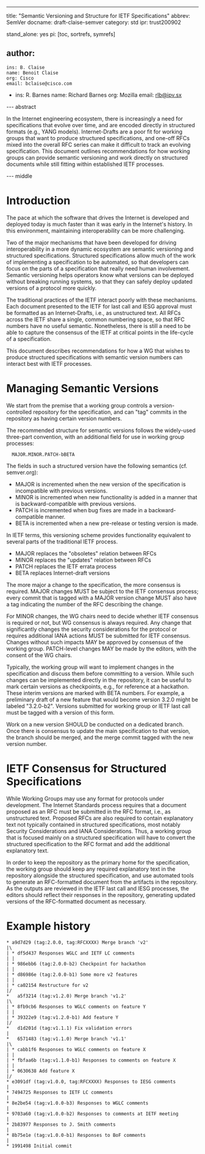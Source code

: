 ---
title: "Semantic Versioning and Structure for IETF Specifications"
abbrev: SemVer
docname: draft-claise-semver
category: std
ipr: trust200902

stand_alone: yes
pi: [toc, sortrefs, symrefs]

author:
 -
    ins: B. Claise
    name: Benoit Claise
    org: Cisco
    email: bclaise@cisco.com
 -
    ins: R. Barnes
    name: Richard Barnes
    org: Mozilla
    email: rlb@ipv.sx


--- abstract

In the Internet engineering ecosystem, there is increasingly a need for
specifications that evolve over time, and are encoded directly in structured
formats (e.g., YANG models).  Internet-Drafts are a poor fit for working groups
that want to produce structured specifications, and one-off RFCs mixed into the
overall RFC series can make it difficult to track an evolving specification.
This document outlines recommendations for how working groups can provide
semantic versioning and work directly on structured documents while still
fitting within established IETF processes.


--- middle

# Introduction

The pace at which the software that drives the Internet is developed and
deployed today is much faster than it was early in the Internet's history.  In
this environment, maintaining interoperability can be more challenging.

Two of the major mechanisms that have been developed for driving
interoperability in a more dynamic ecosystem are semantic versioning and
structured specifications.  Structured specifications allow much of the work of
implementing a specification to be automated, so that developers can focus on
the parts of a specification that really need human involvement.  Semantic
versioning helps operators know what versions can be deployed without breaking
running systems, so that they can safely deploy updated versions of a protocol
more quickly.

The traditional practices of the IETF interact poorly with these mechanisms.
Each document presented to the IETF for last call and IESG approval must be
formatted as an Internet-Drafts, i.e., as unstructured text.  All RFCs across
the IETF share a single, common numbering space, so that RFC numbers have no
useful semantic.  Nonetheless, there is still a need to be able to capture the
consensus of the IETF at critical points in the life-cycle of a specification.

This document describes recommendations for how a WG that wishes to produce
structured specifications with semantic version numbers can interact best with
IETF processes. 


# Managing Semantic Versions

We start from the premise that a working group controls a version-controlled
repository for the specification, and can "tag" commits in the repository as
having certain version numbers.

The recommended structure for semantic versions follows the widely-used
three-part convention, with an additional field for use in working group
processes:

~~~~~
  MAJOR.MINOR.PATCH-bBETA
~~~~~

The fields in such a structured version have the following semantics (cf.
semver.org):

* MAJOR is incremented when the new version of the specification
  is incompatible with previous versions. 
* MINOR is incremented when new functionality is added in a manner that is
  backward-compatible with previous versions.
* PATCH is incremented when bug fixes are made in a backward-compatible manner.
* BETA is incremented when a new pre-release or testing version is made. 


In IETF terms, this versioning scheme provides functionality equivalent to
several parts of the traditional IETF process.

* MAJOR replaces the "obsoletes" relation between RFCs
* MINOR replaces the "updates" relation between RFCs
* PATCH replaces the IETF errata process
* BETA replaces Internet-draft versions


The more major a change to the specification, the more consensus is required.
MAJOR changes MUST be subject to the IETF consensus process; every commit that
is tagged with a MAJOR version change MUST also have a tag indicating the
number of the RFC describing the change.

For MINOR changes, the WG chairs need to decide whether IETF consensus is
required or not, but WG consensus is always required.  Any change that
significantly changes the security considerations for the protocol or requires
additional IANA actions MUST be submitted for IETF consensus.  Changes without
such impacts MAY be approved by consensus of the working group. PATCH-level
changes MAY be made by the editors, with the consent of the WG chairs.

Typically, the working group will want to implement changes in the
specification and discuss them before committing to a version.  While such
changes can be implemented directly in the repository, it can be useful to mark
certain versions as checkpoints, e.g., for reference at a hackathon.  These
interim versions are marked with BETA numbers.  For example, a preliminary
draft of a new feature that would become version 3.2.0 might be labeled
"3.2.0-b2".  Versions submitted for working group or IETF last call must be
tagged with a version of this form.

Work on a new version SHOULD be conducted on a dedicated branch.  Once there is
consensus to update the main specification to that version, the branch should
be merged, and the merge commit tagged with the new version number.


# IETF Consensus for Structured Specifications

While Working Groups may use any format for protocols under development. The
Internet Standards process requires that a document proposed as an RFC must be
submitted in the RFC format, i.e., as unstructured text.  Proposed RFCs are
also required to contain explanatory text not typically contained in structured
specifications, most notably Security Considerations and IANA Considerations.
Thus, a working group that is focused mainly on a structured specification will
have to convert the structured specification to the RFC format and add the
additional explanatory text.

In order to keep the repository as the primary home for the specification, the
working group should keep any required explanatory text in the repository
alongside the structured specification, and use automated tools to generate an
RFC-formatted document from the artifacts in the repository.  As the outputs
are reviewed in the IETF last call and IESG processes, the editors should
reflect their responses in the repository, generating updated versions of the
RFC-formatted document as necessary.


# Example history

~~~~~
* a9d7d29 (tag:2.0.0, tag:RFCXXXX) Merge branch 'v2'
|\
| * df5d437 Responses WGLC and IETF LC comments
| | 
| * 986ebb6 (tag:2.0.0-b2) Checkpoint for hackathon
| | 
| * d86986e (tag:2.0.0-b1) Some more v2 features
| | 
| * ca02154 Restructure for v2
|/
*   a5f3214 (tag:v1.2.0) Merge branch 'v1.2'
|\     
| * 8fb9cb6 Responses to WGLC comments on feature Y
| | 
| * 39322e9 (tag:v1.2.0-b1) Add feature Y
|/     
*   d1d201d (tag:v1.1.1) Fix validation errors
|
*   6571483 (tag:v1.1.0) Merge branch 'v1.1'
|\     
| * cabb1f6 Responses to WGLC comments on feature X
| | 
| * fbfaa6b (tag:v1.1.0-b1) Responses to comments on feature X
| | 
| * 0630638 Add feature X
|/     
* e3091df (tag:v1.0.0, tag:RFCXXXX) Responses to IESG comments
| 
* 7494725 Responses to IETF LC comments
| 
* 8e2be54 (tag:v1.0.0-b3) Responses to WGLC comments
| 
* 9703a60 (tag:v1.0.0-b2) Responses to comments at IETF meeting
| 
* 2b83977 Responses to J. Smith comments
| 
* 8b75e1e (tag:v1.0.0-b1) Responses to BoF comments
| 
* 1991498 Initial commit
~~~~~
